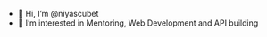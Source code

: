 - 👋 Hi, I’m @niyascubet
- 👀 I’m interested in Mentoring, Web Development and API building
<!---
niyascubet/niyascubet is a ✨ special ✨ repository because its `README.md` (this file) appears on your GitHub profile.
You can click the Preview link to take a look at your changes.
--->
